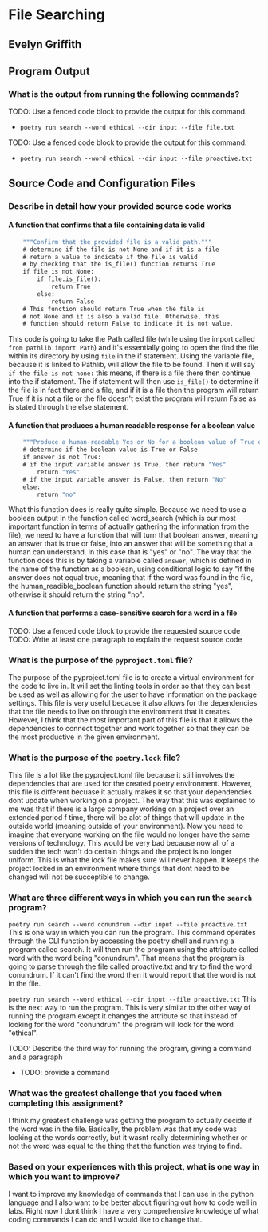 # File Searching

## Evelyn Griffith

## Program Output

### What is the output from running the following commands?

TODO: Use a fenced code block to provide the output for this command.

- `poetry run search --word ethical --dir input --file file.txt`

TODO: Use a fenced code block to provide the output for this command.

- `poetry run search --word ethical --dir input --file proactive.txt`

## Source Code and Configuration Files

### Describe in detail how your provided source code works

#### A function that confirms that a file containing data is valid

```def confirm_valid_file(file: Path) -> bool:
    """Confirm that the provided file is a valid path."""
    # determine if the file is not None and if it is a file
    # return a value to indicate if the file is valid
    # by checking that the is_file() function returns True
    if file is not None:
        if file.is_file():
            return True
        else:
            return False
    # This function should return True when the file is
    # not None and it is also a valid file. Otherwise, this
    # function should return False to indicate it is not value.
```

This code is going to take the Path called file (while using the import called `from pathlib import Path`) and it's essentially going to open the find the file within its directory by using `file` in the if statement. Using the variable file, because it is linked to Pathlib, will allow the file to be found. Then it will say `if the file is not none:` this means, if there is a file there then continue into the if statement. The if statement will then use `is_file()` to determine if the file is in fact there and a file, and if it is a file then the program will return True if it is not a file or the file doesn't exist the program will return False as is stated through the else statement.

#### A function that produces a human readable response for a boolean value

```def human_readable_boolean(answer: bool) -> str:
    """Produce a human-readable Yes or No for a boolean value of True or False."""
    # determine if the boolean value is True or False
    if answer is not True:
    # if the input variable answer is True, then return "Yes"
        return "Yes"
    # if the input variable answer is False, then return "No"
    else:
        return "no"
```

What this function does is really quite simple. Because we need to use a boolean output in the function called word_search (which is our most important function in terms of actually gathering the information from the file), we need to have a function that will turn that boolean answer, meaning an answer that is true or false, into an answer that will be something that a human can understand. In this case that is "yes" or "no". The way that the function does this is by taking a variable called `answer`, which is defined in the name of the function as a boolean, using conditional logic to say "if the answer does not equal true, meaning that if the word was found in the file, the human_readible_boolean function should return the string "yes", otherwise it should return the string "no".

#### A function that performs a case-sensitive search for a word in a file

TODO: Use a fenced code block to provide the requested source code
TODO: Write at least one paragraph to explain the request source code

### What is the purpose of the `pyproject.toml` file?

The purpose of the pyproject.toml file is to create a virtual environment for the code to live in. It will set the linting tools in order so that they can best be used as well as allowing for the user to have information on the package settings. This file is very useful because it also allows for the dependencies that the file needs to live on through the environment that it creates. However, I think that the most important part of this file is that it allows the dependencies to connect together and work together so that they can be the most productive in the given environment.

### What is the purpose of the `poetry.lock` file?

This file is a lot like the pyproject.toml file because it still involves the dependencies that are used for the created poetry environment. However, this file is different becuase it actually makes it so that your dependencies dont update when working on a project. The way that this was explained to me was that if there is a large company working on a project over an extended period f time, there will be alot of things that will update in the outside world (meaning outside of your environment). Now you need to imagine that everyone working on the file would no longer have the same versions of technology. This would be very bad because now all of a sudden the tech won't do certain things and the project is no longer uniform. This is what the lock file makes sure will never happen. It keeps the project locked in an environment where things that dont need to be changed will not be succeptible to change.

### What are three different ways in which you can run the `search` program?

```poetry run search --word conundrum --dir input --file proactive.txt```
This is one way in which you can run the program. This command operates through the CLI function by accessing the poetry shell and running a program called search. It will then run the program using the attribute called word with the word being "conundrum". That means that the program is going to parse through the file called proactive.txt and try to find the word conundrum. If it can't find the word then it would report that the word is not in the file.

```poetry run search --word ethical --dir input --file proactive.txt```
This is the next way to run the program. This is very similar to the other way of running the program except it changes the attribute so that instead of looking for the word "conundrum" the program will look for the word "ethical".

TODO: Describe the third way for running the program, giving a command and a paragraph

- TODO: provide a command

### What was the greatest challenge that you faced when completing this assignment?

I think my greatest challenge was getting the program to actually decide if the word was in the file. Basically, the problem was that my code was looking at the words correctly, but it wasnt really determining whether or not the word was equal to the thing that the function was trying to find.

### Based on your experiences with this project, what is one way in which you want to improve?

I want to improve my knowledge of commands that I can use in the python language and I also want to be better about figuring out how to code well in labs. Right now I dont think I have a very comprehensive knowledge of what coding commands I can do and I would like to change that.

